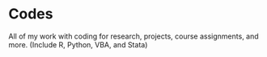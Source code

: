 # Codes
All of my work with coding for research, projects, course assignments, and more. (Include R, Python, VBA, and Stata)
